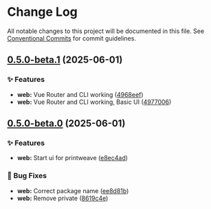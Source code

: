# Change Log

All notable changes to this project will be documented in this file.
See [Conventional Commits](https://conventionalcommits.org) for commit guidelines.

## [0.5.0-beta.1](https://github.com/PrintWeave/PrintWeave/compare/v0.5.0-beta.0...v0.5.0-beta.1) (2025-06-01)

### ✨ Features

* **web:** Vue Router and CLI working ([4968eef](https://github.com/PrintWeave/PrintWeave/commit/4968eef3714e50d00657ee4ce7ba6ef4d9720bcf))
* **web:** Vue Router and CLI working, Basic UI ([4977006](https://github.com/PrintWeave/PrintWeave/commit/4977006d33d53baacf7b96702b271ab0ee86b260))

## [0.5.0-beta.0](https://github.com/PrintWeave/PrintWeave/compare/v0.4.0...v0.5.0-beta.0) (2025-06-01)

### ✨ Features

* **web:** Start ui for printweave ([e8ec4ad](https://github.com/PrintWeave/PrintWeave/commit/e8ec4ad4bc38d1f948dfc4c89c08b4f49326561f))

### 🐛 Bug Fixes

* **web:** Correct package name ([ee8d81b](https://github.com/PrintWeave/PrintWeave/commit/ee8d81b5e8e92b517896916d19ea25e94abbfd6e))
* **web:** Remove private ([8619c4e](https://github.com/PrintWeave/PrintWeave/commit/8619c4e325065cbcd0d840d8fb481f5de029d572))
